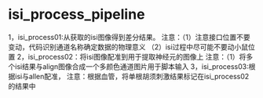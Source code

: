 # isi_process_pipeline
1，isi_process01:从获取的isi图像得到差分结果。
  注意：（1）注意接口位置不要变动，代码识别通道名称确定数据的物理意义
      （2）isi过程中尽可能不要动小鼠位置
2，isi_process02：将isi图像配准到用于提取神经元的图像上
注意：（1）将多个isi结果与align图像合成一个多颜色通道图片用于脚本输入
3，isi_process03:根据isi与allen配准，
注意：根据血管，将单根胡须刺激结果标记在isi_process02的结果中

